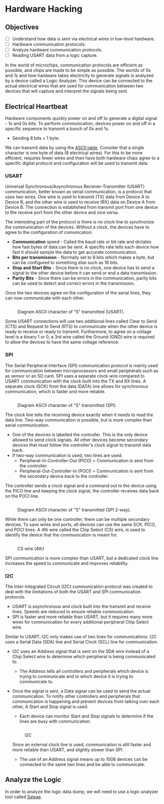 # Hardware Hacking

## Objectives

* [ ] Understand how data is sent via electrical wires in low-level hardware.
* [ ] Hardware communication protocols.
* [ ] Analyze hardware communication protocols.
* [ ] Reading USART data from a logic capture.

In the world of microchips, communication protocols are efficient as possible, and chips are made to be simple as possible. The worlds of 0s and 1s and how hardware takes electricity to generate signals is analyzed by a device called a Logic Analyzer. This device can be connected to the actual electrical wires that are used for communication between two devices that will capture and interpret the signals being sent.

## Electrical Heartbeat

Hardware components quickly power on and off to generate a digital signal - 1s and 0s bits. To perform communication, devices power on and off in a specific sequence to transmit a bunch of 0s and 1s.

* Sending 8 bits = 1 byte.

We can transmit data by using the [ASCII table](https://www.asciitable.com/). Consider that a single character is one byte of data (8 electrical wires). For this to be more efficient, requires fewer wires and then have both hardware chips agree to a specific digital protocol and configuration will be used to transmit data.

### USART

Universal Synchronous/Asynchronous Receiver-Transmitter (USART) communication, better known as serial communication, is a protocol that uses two wires. One wire is used to transmit (TX) data from Device A to Device B, and the other wire is used to receive (RX) data on Device A from Device B. The connection is established from transmit port from one device to the receive port from the other device and vice versa.

The interesting part of the protocol is there is no clock line to synchronize the communication of the devices. Without a clock, the devices have to agree to the configuration of comunication:

* **Communication** speed - Called the baud rate or bit rate and dictates how fast bytes of data can be sent. A specific rate tells each device how fast it should sample the data to get accurate communication.
* **Bits per transmission** - Normally set to 8 bits which makes a byte, but can be configured to something else such as 16 bits.
* **Stop and Start Bits** - Since there is no clock, one device has to send a signal to the other device before it can send or end a data transmission.
* **Parity Bits** - Since there can be errors in the communication, parity bits can be used to detect and correct errors in the transmission.

Once the two devices agree on the configuration of the serial lines, they can now communicate with each other.

<figure><img src="https://tryhackme-images.s3.amazonaws.com/user-uploads/6093e17fa004d20049b6933e/room-content/b1c981a472ba20b8cfa63b8b979ab156.png" alt=""><figcaption><p>Diagram ASCII character of "S" transmitted (USART).</p></figcaption></figure>

Some USART connections will use two additional lines called Clear to Send (CTS) and Request to Send (RTS) to communicate when the other device is ready to receive or ready to transmit. Furthermore, to agree on a voltage level is a binary 1 or 0, a 3rd wire called the Ground (GND) wire is required to allow the devices to have the same voltage reference.

### SPI

The Serial Peripheral Interface (SPI) communication protocol is mainly used for communication between microprocessors and small peripherals such as as sensor or an SD card. SPI uses a separate clock wire compared to USART communication with the clock built into the TX and RX lines. A separate clock (SCK) from the data (DATA) line allows for synchronous communication, which is faster and more reliable.

<figure><img src="https://tryhackme-images.s3.amazonaws.com/user-uploads/6093e17fa004d20049b6933e/room-content/d2a62b649df7a735b95ba79e9c607983.png" alt=""><figcaption><p>Diagram ASCII character of "S" transmitted (SPI).</p></figcaption></figure>

The clock line tells the receiving device exactly when it needs to read the data line. Two-way communication is possible, but is more complex than serial communication.

* One of the devices is labelled the controller. This is the only device allowed to send clock signals. All other devices become secondary devices that must follow the controller's clock signal to transmit data back.
* If two-way communication is used, two lines are used:
  * Peripheral-In-Controller-Out (PICO) = Communication is sent from the controller.
  * Peripheral-Out-Controller-In (POCI) = Communication is sent from the secondary device back to the controller.

The controller sends a clock signal and a command out to the device using the PICO line and keeping the clock signal, the controller receives data back on the POCI line.

<figure><img src="https://tryhackme-images.s3.amazonaws.com/user-uploads/6093e17fa004d20049b6933e/room-content/55b41ceb83ddf1ebe0fa6b89f93658f8.png" alt=""><figcaption><p>Diagram ASCII character of "S" transmitted (SPI 2-way).</p></figcaption></figure>

While there can only be one controller, there can be multiple secondary devices. To save wires and ports, all devices can use the same SCK, PICO, and POCI lines. A 4th wire called the Chip Select (CS) wire, is used to identify the device that the communication is meant for.

<figure><img src="https://tryhackme-images.s3.amazonaws.com/user-uploads/6093e17fa004d20049b6933e/room-content/cd478aa5322feda6199648ee392f36fc.png" alt=""><figcaption><p>CS wire (4th)</p></figcaption></figure>

SPI communication is more complex than USART, but a dedicated clock line increases the speed to communicate and improves reliability.

### I2C

The Inter-Integrated Circuit (I2C) communication protocol was created to deal with the limitations of both the USART and SPI communication protocols.

* USART is asynchronous and clock built into the transmit and receive lines. Speeds are reduced to ensure reliable communication.
* SPI is faster and more reliable than USART, but it requires many more wires for communication for every additional peripheral Chip Select wire.

Similar to USART, I2C only makes use of two lines for communications. I2C uses a Serial Data (SDA) line and Serial Clock (SCL) line for communication.

* I2C uses an Address signal that is sent on the SDA wire instead of a Chip Select wire to determine which peripheral is being communicated to.
  * The Address tells all controllers and peripherals which device is trying to communicate and to which device it is trying to communicate to.
*   Once the signal is sent, a Data signal can be used to send the actual communication. To notify other controllers and peripherals that communication is happening and prevent devices from talking over each other, A Start and Stop signal is used.

    * Each device can monitor Start and Stop signals to determine if the lines are busy with communication.

    <figure><img src="https://tryhackme-images.s3.amazonaws.com/user-uploads/6093e17fa004d20049b6933e/room-content/ce2b96adbbde1dcbc69dbf29eb027733.png" alt=""><figcaption><p>I2C</p></figcaption></figure>

    Since an external clock line is used, communication is still faster and more reliable than USART, and slightly slower than SPI.

    * The use of an Address signal means up to 1008 devices can be connected to the same two lines and be able to communicate.

## Analyze the Logic

In order to analyze the logic data dump, we will need to use a logic analyzer tool called [Saleae](https://www.saleae.com/).
